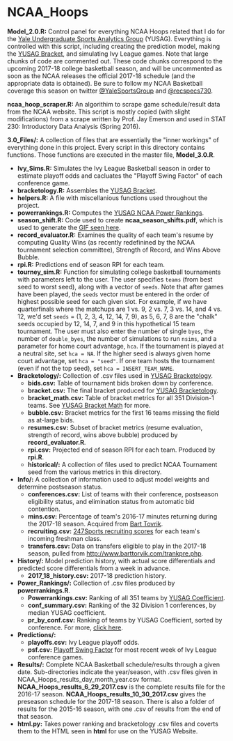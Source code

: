 # NCAA_Hoops
__Model_2.0.R:__ Control panel for everything NCAA Hoops related that I do for the [Yale Undergraduate Sports Analytics Group](http://sports.sites.yale.edu) (YUSAG). Everything is controlled with this script, including creating the prediction model, making the [YUSAG Bracket](http://sports.sites.yale.edu/yusag-bracketology), and simulating Ivy League games. Note that large chunks of code are commented out. These code chunks correspond to the upcoming 2017-18 college basketball season, and will be uncommented as soon as the NCAA releases the official 2017-18 schedule (and the appropriate data is obtained). Be sure to follow my NCAA Basketball coverage this season on twitter [@YaleSportsGroup](https://twitter.com/YaleSportsGroup) and [@recspecs730](https://twitter.com/recspecs730).

__ncaa_hoop_scraper.R:__ An algorithim to scrape game schedule/result data from the NCAA website. This script is mostly copied (with slight modifications) from a scrape written by Prof. Jay Emerson and used in STAT 230: Introductory Data Analysis (Spring 2016).

__3.0_Files/:__ A collection of files that are essentially the "inner workings" of everything done in this project. Every script in this directory contains functions. Those functions are executed in the master file, __Model_3.0.R__.
* __Ivy_Sims.R:__ Simulates the Ivy League Basketball season in order to estimate playoff odds and cacluates the "Playoff Swing Factor" of each conference game.
* __bracketology.R:__ Assembles the [YUSAG Bracket](http://sports.sites.yale.edu/yusag-bracketology).
* __helpers.R:__ A file with miscellanious functions used throughout the project.
* __powerrankings.R:__ Computes the [YUSAG NCAA Power Rankings](http://sports.sites.yale.edu/ncaa-power-rankings).
* __season_shift.R:__ Code used to create __ncaa_season_shifts.pdf__, which is used to generate the [GIF seen here](https://twitter.com/recspecs730/status/961986171365621761).
* __record_evaluator.R:__ Examines the quality of each team's resume by computing Quality Wins (as recently redefinined by the NCAA tournament selection committee), Strength of Record, and Wins Above Bubble.
* __rpi.R:__ Predictions end of season RPI for each team.
* __tourney_sim.R:__ Function for simulating college basketball tournaments with parameters left to the user. The user specifies ```teams``` (from best seed to worst seed), along with a vector of ```seeds```. Note that after games have been played, the ```seeds``` vector must be entered in the order of highest possible seed for each given slot. For example, if we have quarterfinals where the matchups are 1 vs. 9, 2 vs. 7, 3 vs. 14, and 4 vs. 12, we'd set ```seeds``` = (1, 2, 3, 4, 12, 14, 7, 9), as 5, 6, 7, 8 are the "chalk" seeds occupied by 12, 14, 7, and 9 in this hypothetical 15 team tournament. The user must also enter the number of single ```byes```, the number of ```double_byes```, the number of simulations to run ```nsims```, and a parameter for home court advantage, ```hca```. If the tournament is played at a neutral site, set ```hca = NA```. If the higher seed is always given home court advantage, set ```hca = "seed"```. If one team hosts the tournament (even if not the top seed), set ```hca = INSERT_TEAM_NAME```.
* __Bracketology/:__ Collection of .csv files used in [YUSAG Bracketology](http://sports.sites.yale.edu/yusag-bracketology).
  * __bids.csv:__ Table of tournament bids broken down by conference.
  * __bracket.csv:__ The final bracket produced for [YUSAG Bracketology](http://sports.sites.yale.edu/yusag-bracketology).
  * __bracket_math.csv:__ Table of bracket metrics for all 351 Division-1 teams. See [YUSAG Bracket Math](http://sports.sites.yale.edu/bracket-math) for more.
  * __bubble.csv:__ Bracket metrics for the first 16 teams missing the field as at-large bids.
  * __resumes.csv:__ Subset of bracket metrics (resume evaluation, strength of record, wins above bubble) produced by __record_evaluator.R__. 
  * __rpi.csv:__ Projected end of season RPI for each team. Produced by __rpi.R__.
  * __historical/:__ A collection of files used to predict NCAA Tournament seed from the various metrics in this directory.
* __Info/:__ A collection of information used to adjust model weights and determine postseason status.
  * __conferences.csv:__ List of teams with their conference, postseason eligibility status, and elimination status from automatic bid contention.
  * __mins.csv:__ Percentage of team's 2016-17 minutes returning during the 2017-18 season. Acquired from [Bart Tovrik](http://www.barttorvik.com/returningmins.php).
  * __recruiting.csv:__ [247Sports recruiting scores](http://247sports.com/Season/2017-Basketball/CompositeTeamRankings) for each team's incoming freshman class.
  * __transfers.csv:__ Data on transfers eligible to play in the 2017-18 season, pulled from http://www.barttorvik.com/trankpre.php.
* __History/:__ Model prediction history, with actual score differentials and predicted score differentials from a week in advance.
  * __2017_18_history.csv:__ 2017-18 prediction history.
* __Power_Rankings/:__ Collection of .csv files produced by __powerrankings.R__.
  * __Powerrankings.csv:__ Ranking of all 351 teams by [YUSAG Coefficient](http://sports.sites.yale.edu/ncaa-mens-basketball-power-rankings).
  * __conf_summary.csv:__ Ranking of the 32 Division 1 conferences, by median YUSAG coefficient. 
  * __pr_by_conf.csv:__ Ranking of teams by YUSAG Coefficient, sorted by conference. For more, [click here](http://sports.sites.yale.edu/ncaa-mens-basketball-power-rankings-0).
* __Predictions/:__ 
  * __playoffs.csv:__ Ivy League playoff odds.
  * __psf.csv:__ [Playoff Swing Factor](http://yaledailynews.com/downthefield/2017/01/31/by-the-numbers-ivy-hoops-games-to-watch/) for most recent week of Ivy League conference games.
* __Results/:__ Complete NCAA Basketball schedule/results through a given date. Sub-directories indicate the year/season, with .csv files given in NCAA_Hoops_results_day_month_year.csv format. __NCAA_Hoops_results_6_29_2017.csv__ is the complete results file for the 2016-17 season. __NCAA_Hoops_results_10_30_2017.csv__ gives the preseason schedule for the 2017-18 season. There is also a folder of results for the 2015-16 season, with one .csv of results from the end of that season.
* __html.py:__ Takes power ranking and bracketology .csv files and coverts them to the HTML seen in __html__ for use on the YUSAG Website.